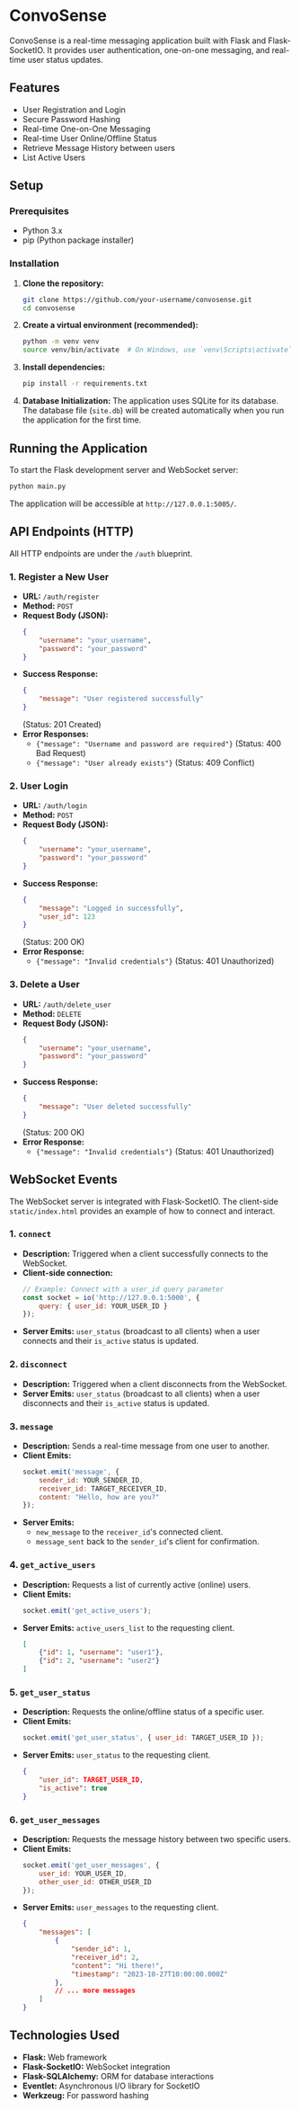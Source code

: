 # ConvoSense

ConvoSense is a real-time messaging application built with Flask and Flask-SocketIO. It provides user authentication, one-on-one messaging, and real-time user status updates.

## Features

*   User Registration and Login
*   Secure Password Hashing
*   Real-time One-on-One Messaging
*   Real-time User Online/Offline Status
*   Retrieve Message History between users
*   List Active Users

## Setup

### Prerequisites

*   Python 3.x
*   pip (Python package installer)

### Installation

1.  **Clone the repository:**
    ```bash
    git clone https://github.com/your-username/convosense.git
    cd convosense
    ```

2.  **Create a virtual environment (recommended):**
    ```bash
    python -m venv venv
    source venv/bin/activate  # On Windows, use `venv\Scripts\activate`
    ```

3.  **Install dependencies:**
    ```bash
    pip install -r requirements.txt
    ```

4.  **Database Initialization:**
    The application uses SQLite for its database. The database file (`site.db`) will be created automatically when you run the application for the first time.

## Running the Application

To start the Flask development server and WebSocket server:

```bash
python main.py
```

The application will be accessible at `http://127.0.0.1:5005/`.

## API Endpoints (HTTP)

All HTTP endpoints are under the `/auth` blueprint.

### 1. Register a New User

*   **URL:** `/auth/register`
*   **Method:** `POST`
*   **Request Body (JSON):**
    ```json
    {
        "username": "your_username",
        "password": "your_password"
    }
    ```
*   **Success Response:**
    ```json
    {
        "message": "User registered successfully"
    }
    ```
    (Status: 201 Created)
*   **Error Responses:**
    *   `{"message": "Username and password are required"}` (Status: 400 Bad Request)
    *   `{"message": "User already exists"}` (Status: 409 Conflict)

### 2. User Login

*   **URL:** `/auth/login`
*   **Method:** `POST`
*   **Request Body (JSON):**
    ```json
    {
        "username": "your_username",
        "password": "your_password"
    }
    ```
*   **Success Response:**
    ```json
    {
        "message": "Logged in successfully",
        "user_id": 123
    }
    ```
    (Status: 200 OK)
*   **Error Response:**
    *   `{"message": "Invalid credentials"}` (Status: 401 Unauthorized)

### 3. Delete a User

*   **URL:** `/auth/delete_user`
*   **Method:** `DELETE`
*   **Request Body (JSON):**
    ```json
    {
        "username": "your_username",
        "password": "your_password"
    }
    ```
*   **Success Response:**
    ```json
    {
        "message": "User deleted successfully"
    }
    ```
    (Status: 200 OK)
*   **Error Response:**
    *   `{"message": "Invalid credentials"}` (Status: 401 Unauthorized)

## WebSocket Events

The WebSocket server is integrated with Flask-SocketIO. The client-side `static/index.html` provides an example of how to connect and interact.

### 1. `connect`

*   **Description:** Triggered when a client successfully connects to the WebSocket.
*   **Client-side connection:**
    ```javascript
    // Example: Connect with a user_id query parameter
    const socket = io('http://127.0.0.1:5000', {
        query: { user_id: YOUR_USER_ID }
    });
    ```
*   **Server Emits:** `user_status` (broadcast to all clients) when a user connects and their `is_active` status is updated.

### 2. `disconnect`

*   **Description:** Triggered when a client disconnects from the WebSocket.
*   **Server Emits:** `user_status` (broadcast to all clients) when a user disconnects and their `is_active` status is updated.

### 3. `message`

*   **Description:** Sends a real-time message from one user to another.
*   **Client Emits:**
    ```javascript
    socket.emit('message', {
        sender_id: YOUR_SENDER_ID,
        receiver_id: TARGET_RECEIVER_ID,
        content: "Hello, how are you?"
    });
    ```
*   **Server Emits:**
    *   `new_message` to the `receiver_id`'s connected client.
    *   `message_sent` back to the `sender_id`'s client for confirmation.

### 4. `get_active_users`

*   **Description:** Requests a list of currently active (online) users.
*   **Client Emits:**
    ```javascript
    socket.emit('get_active_users');
    ```
*   **Server Emits:** `active_users_list` to the requesting client.
    ```json
    [
        {"id": 1, "username": "user1"},
        {"id": 2, "username": "user2"}
    ]
    ```

### 5. `get_user_status`

*   **Description:** Requests the online/offline status of a specific user.
*   **Client Emits:**
    ```javascript
    socket.emit('get_user_status', { user_id: TARGET_USER_ID });
    ```
*   **Server Emits:** `user_status` to the requesting client.
    ```json
    {
        "user_id": TARGET_USER_ID,
        "is_active": true
    }
    ```

### 6. `get_user_messages`

*   **Description:** Requests the message history between two specific users.
*   **Client Emits:**
    ```javascript
    socket.emit('get_user_messages', {
        user_id: YOUR_USER_ID,
        other_user_id: OTHER_USER_ID
    });
    ```
*   **Server Emits:** `user_messages` to the requesting client.
    ```json
    {
        "messages": [
            {
                "sender_id": 1,
                "receiver_id": 2,
                "content": "Hi there!",
                "timestamp": "2023-10-27T10:00:00.000Z"
            },
            // ... more messages
        ]
    }
    ```

## Technologies Used

*   **Flask:** Web framework
*   **Flask-SocketIO:** WebSocket integration
*   **Flask-SQLAlchemy:** ORM for database interactions
*   **Eventlet:** Asynchronous I/O library for SocketIO
*   **Werkzeug:** For password hashing
